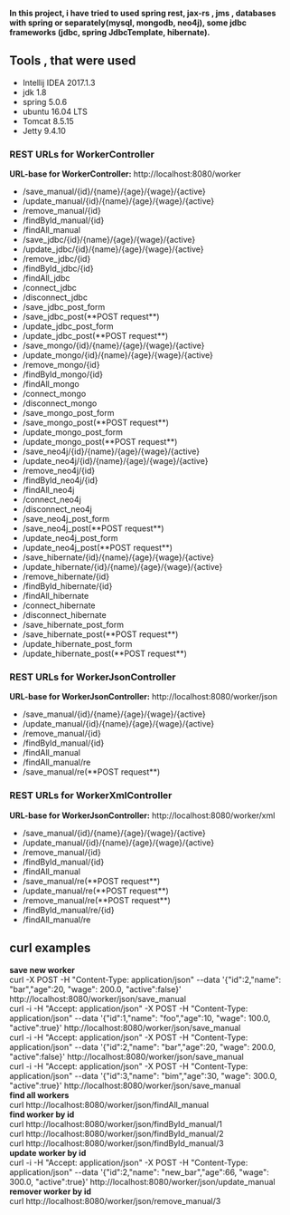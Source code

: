 **In this project, i have tried to used  spring rest, jax-rs , jms , databases with spring or separately(mysql, mongodb, neo4j), some jdbc frameworks (jdbc, spring JdbcTemplate, hibernate).**
## Tools , that were used ## 
<ul> 
<li>Intellij IDEA 2017.1.3</li>
<li>jdk 1.8</li>
<li>spring 5.0.6</li>
<li>ubuntu 16.04 LTS</li>
<li>Tomcat 8.5.15</li>
<li>Jetty 9.4.10</li>
</ul>


### REST URLs for WorkerController ###
**URL-base for WorkerController:** http://localhost:8080/worker
<ul>
<li>/save_manual/{id}/{name}/{age}/{wage}/{active}</li>
<li>/update_manual/{id}/{name}/{age}/{wage}/{active}</li>
<li>/remove_manual/{id}</li>
<li>/findById_manual/{id}</li>
<li>/findAll_manual</li>

<li>/save_jdbc/{id}/{name}/{age}/{wage}/{active}</li>
<li>/update_jdbc/{id}/{name}/{age}/{wage}/{active}</li>
<li>/remove_jdbc/{id}</li>
<li>/findById_jdbc/{id}</li>
<li>/findAll_jdbc</li>
<li>/connect_jdbc</li>
<li>/disconnect_jdbc</li>
<li>/save_jdbc_post_form</li>
<li>/save_jdbc_post(**POST request**)</li>
<li>/update_jdbc_post_form</li>
<li>/update_jdbc_post(**POST request**)</li>


<li>/save_mongo/{id}/{name}/{age}/{wage}/{active}</li>
<li>/update_mongo/{id}/{name}/{age}/{wage}/{active}</li>
<li>/remove_mongo/{id}</li>
<li>/findById_mongo/{id}</li>
<li>/findAll_mongo</li>
<li>/connect_mongo</li>
<li>/disconnect_mongo</li>
<li>/save_mongo_post_form</li>
<li>/save_mongo_post(**POST request**)</li>
<li>/update_mongo_post_form</li>
<li>/update_mongo_post(**POST request**)</li>

<li>/save_neo4j/{id}/{name}/{age}/{wage}/{active}</li>
<li>/update_neo4j/{id}/{name}/{age}/{wage}/{active}</li>
<li>/remove_neo4j/{id}</li>
<li>/findById_neo4j/{id}</li>
<li>/findAll_neo4j</li>
<li>/connect_neo4j</li>
<li>/disconnect_neo4j</li>
<li>/save_neo4j_post_form</li>
<li>/save_neo4j_post(**POST request**)</li>
<li>/update_neo4j_post_form</li>
<li>/update_neo4j_post(**POST request**)</li>

<li>/save_hibernate/{id}/{name}/{age}/{wage}/{active}</li>
<li>/update_hibernate/{id}/{name}/{age}/{wage}/{active}</li>
<li>/remove_hibernate/{id}</li>
<li>/findById_hibernate/{id}</li>
<li>/findAll_hibernate</li>
<li>/connect_hibernate</li>
<li>/disconnect_hibernate</li>
<li>/save_hibernate_post_form</li>
<li>/save_hibernate_post(**POST request**)</li>
<li>/update_hibernate_post_form</li>
<li>/update_hibernate_post(**POST request**)</li>
</ul>


### REST URLs for WorkerJsonController ###
**URL-base for WorkerJsonController:** http://localhost:8080/worker/json
<ul>
<li>/save_manual/{id}/{name}/{age}/{wage}/{active}</li>
<li>/update_manual/{id}/{name}/{age}/{wage}/{active}</li>
<li>/remove_manual/{id}</li>
<li>/findById_manual/{id}</li>
<li>/findAll_manual</li>
<li>/findAll_manual/re</li>
<li>/save_manual/re(**POST request**)</li>
</ul>

### REST URLs for WorkerXmlController ###
**URL-base for WorkerJsonController:** http://localhost:8080/worker/xml
<ul>
<li>/save_manual/{id}/{name}/{age}/{wage}/{active}</li>
<li>/update_manual/{id}/{name}/{age}/{wage}/{active}</li>
<li>/remove_manual/{id}</li>
<li>/findById_manual/{id}</li>
<li>/findAll_manual</li>
<li>/save_manual/re(**POST request**)</li>
<li>/update_manual/re(**POST request**)</li>
<li>/remove_manual/re(**POST request**)</li>
<li>/findById_manual/re/{id}</li>
<li>/findAll_manual/re</li>
</ul>

## curl examples ##
**save new worker** <br/>
curl -X POST -H "Content-Type: application/json" --data '{"id":2,"name": "bar","age":20, "wage": 200.0, "active":false}' http://localhost:8080/worker/json/save_manual<br/>
curl  -i -H "Accept: application/json" -X POST -H "Content-Type: application/json" --data '{"id":1,"name": "foo","age":10, "wage": 100.0, "active":true}' http://localhost:8080/worker/json/save_manual  <br/>
curl  -i -H "Accept: application/json" -X POST -H "Content-Type: application/json" --data '{"id":2,"name": "bar","age":20, "wage": 200.0, "active":false}' http://localhost:8080/worker/json/save_manual  <br/>
curl  -i -H "Accept: application/json" -X POST -H "Content-Type: application/json" --data '{"id":3,"name": "bim","age":30, "wage": 300.0, "active":true}' http://localhost:8080/worker/json/save_manual  <br/>
**find all workers** <br/>
curl http://localhost:8080/worker/json/findAll_manual <br/>
**find worker by id**<br/>
curl http://localhost:8080/worker/json/findById_manual/1<br/>
curl http://localhost:8080/worker/json/findById_manual/2<br/>
curl http://localhost:8080/worker/json/findById_manual/3<br/>
**update worker by id**<br/>
curl  -i -H "Accept: application/json" -X POST -H "Content-Type: application/json" --data '{"id":2,"name": "new_bar","age":66, "wage": 300.0, "active":true}' http://localhost:8080/worker/json/update_manual<br/>
**remover worker by id**<br/>
curl http://localhost:8080/worker/json/remove_manual/3<br/>
